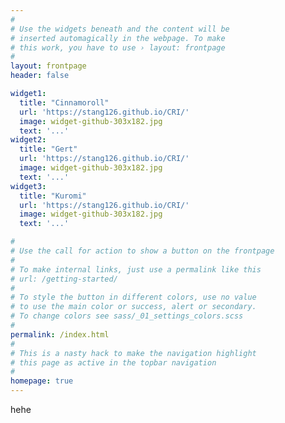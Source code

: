 ```yaml
---
#
# Use the widgets beneath and the content will be
# inserted automagically in the webpage. To make
# this work, you have to use › layout: frontpage
#
layout: frontpage
header: false

widget1:
  title: "Cinnamoroll"
  url: 'https://stang126.github.io/CRI/'
  image: widget-github-303x182.jpg
  text: '...'
widget2:
  title: "Gert"
  url: 'https://stang126.github.io/CRI/'
  image: widget-github-303x182.jpg
  text: '...'
widget3:
  title: "Kuromi"
  url: 'https://stang126.github.io/CRI/'
  image: widget-github-303x182.jpg
  text: '...'

#
# Use the call for action to show a button on the frontpage
#
# To make internal links, just use a permalink like this
# url: /getting-started/
#
# To style the button in different colors, use no value
# to use the main color or success, alert or secondary.
# To change colors see sass/_01_settings_colors.scss
#
permalink: /index.html
#
# This is a nasty hack to make the navigation highlight
# this page as active in the topbar navigation
#
homepage: true
---
```



hehe
